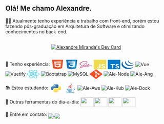 ## Olá! Me chamo Alexandre.


<p class="m-0">👨‍💻 Atualmente tenho experiência e trabalho com front-end, porém estou fazendo pós-graduação em Arquitetura de Software e otimizando conhecimentos no back-end.</p>

<div style="display: inline_block"><br>
<div align="center">
  <a href="https://app.daily.dev/alexandremiranda"><img src="https://api.daily.dev/devcards/v2/Hsym3COPu4hdrBCX6jDuo.png?type=wide&r=qd3" width="652" alt="Alexandre Miranda's Dev Card"/></a>
</div>
<div style="display: inline_block"><br>
<p>
  📌 Tenho experiência:
  <img align="center" alt="HTML" height="30" width="40" src="https://raw.githubusercontent.com/devicons/devicon/master/icons/html5/html5-original.svg">
  <img align="center" alt="CSS" height="30" width="40" src="https://raw.githubusercontent.com/devicons/devicon/master/icons/css3/css3-original.svg">
  <img align="center" alt="Sass" height="30" width="40" src="https://github.com/devicons/devicon/raw/master/icons/sass/sass-original.svg">
  <img align="center" alt="JavaScrip" height="30" width="40" src="https://raw.githubusercontent.com/devicons/devicon/master/icons/javascript/javascript-plain.svg">
  <img align="center" alt="TypeScript" height="30" width="40" src="https://raw.githubusercontent.com/devicons/devicon/master/icons/typescript/typescript-plain.svg">
  <img align="center" alt="JQuery" height="30" width="40" src="https://github.com/devicons/devicon/raw/master/icons/jquery/jquery-plain.svg" />
  <img align="center" alt="Vue" height="30" width="40" src="https://cdn.jsdelivr.net/gh/devicons/devicon/icons/vuejs/vuejs-original-wordmark.svg">
  <img align="center" alt="Vuetify" height="30" width="40" src="https://cdn.jsdelivr.net/gh/devicons/devicon/icons/vuetify/vuetify-original.svg"> 
  <img align="center" alt="React" height="30" width="40" src="https://raw.githubusercontent.com/devicons/devicon/master/icons/react/react-original.svg">
  <img align="center" alt="Bootstrap" height="30" width="40" src="https://cdn.jsdelivr.net/gh/devicons/devicon/icons/bootstrap/bootstrap-original-wordmark.svg">
  <img align="center" alt="MySQL" height="30" width="40" src="https://cdn.jsdelivr.net/gh/devicons/devicon/icons/mysql/mysql-original.svg" />
  <img align="center" alt="Git" height="30" width="40" src="https://github.com/devicons/devicon/raw/master/icons/git/git-plain.svg" />
  <img align="center" alt="Ale-Node" height="30" width="40" src="https://cdn.jsdelivr.net/gh/devicons/devicon/icons/nodejs/nodejs-original.svg">
  <img align="center" alt="Ale-Ang" height="30" width="40" src="https://cdn.jsdelivr.net/gh/devicons/devicon@latest/icons/angular/angular-original.svg">
</p>
<p>
   📚 Estou estudando:
  <img align="center" alt="Ale-Py" height="30" width="40" src="https://raw.githubusercontent.com/devicons/devicon/master/icons/python/python-original.svg">
  <img align="center" alt="Ale-Ja" height="30" width="40" src="https://raw.githubusercontent.com/devicons/devicon/master/icons/java/java-original.svg">
  <img align="center" alt="Ale-Aws" height="30" width="40" src="https://cdn.jsdelivr.net/gh/devicons/devicon@latest/icons/amazonwebservices/amazonwebservices-original-wordmark.svg">
  <img align="center" alt="Ale-Kub" height="30" width="40" src="https://cdn.jsdelivr.net/gh/devicons/devicon@latest/icons/kubernetes/kubernetes-original-wordmark.svg">
  <img align="center" alt="Ale-Dock" height="30" width="40" src="https://cdn.jsdelivr.net/gh/devicons/devicon@latest/icons/docker/docker-original-wordmark.svg">  
</p>
<p>
   🚀 Outras ferramentas do dia-a-dia:
    <img align="center" height="30" width="40" src="https://cdn.jsdelivr.net/gh/devicons/devicon/icons/vscode/vscode-original.svg" width="35" height="35" /> 
    <img align="center" height="30" width="40" src="https://cdn.jsdelivr.net/gh/devicons/devicon/icons/confluence/confluence-original.svg" width="35" height="35" /> 
    <img align="center" height="30" width="40" src="https://cdn.jsdelivr.net/gh/devicons/devicon/icons/jira/jira-original.svg" width="35" height="35" /> 
    <img align="center" height="30" width="40" src="https://cdn.jsdelivr.net/gh/devicons/devicon/icons/github/github-original.svg" width="35" height="35" />  
</p>
<p>
  📲 Entre em contato:
  <a href = "mailto:thealexandrem@gmail.com">
    <img height="20em" align="middle" src="https://img.shields.io/badge/-Gmail-%23333?style=for-the-badge&logo=gmail&logoColor=white" target="_blank">
  </a>
  <a href="https://www.linkedin.com/in/alxd-miranda/" target="_blank">
    <img height="20em" align="middle" src="https://img.shields.io/badge/-LinkedIn-%230077B5?style=for-the-badge&logo=linkedin&logoColor=white" target="_blank">
  </a> 
</p>
</div>
